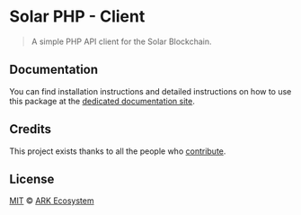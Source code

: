 # Solar PHP - Client

> A simple PHP API client for the Solar Blockchain.

## Documentation

You can find installation instructions and detailed instructions on how to use this package at the [dedicated documentation site](https://docs.solar.network/sdk/clients/usage.html).

## Credits

This project exists thanks to all the people who [contribute](../../contributors).

## License

[MIT](LICENSE) © [ARK Ecosystem](https://ark.io)
